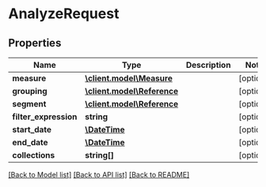 # AnalyzeRequest

## Properties
Name | Type | Description | Notes
------------ | ------------- | ------------- | -------------
**measure** | [**\client.model\Measure**](Measure.md) |  | [optional] 
**grouping** | [**\client.model\Reference**](Reference.md) |  | [optional] 
**segment** | [**\client.model\Reference**](Reference.md) |  | [optional] 
**filter_expression** | **string** |  | [optional] 
**start_date** | [**\DateTime**](Date.md) |  | [optional] 
**end_date** | [**\DateTime**](Date.md) |  | [optional] 
**collections** | **string[]** |  | [optional] 

[[Back to Model list]](../README.md#documentation-for-models) [[Back to API list]](../README.md#documentation-for-api-endpoints) [[Back to README]](../README.md)


